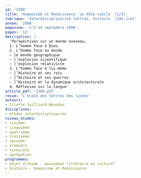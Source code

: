 ```yaml
---
id: '3208'
title: 'Humanisme et Renaissance. Le XVIe siècle  (1/2)'
rubrique: 'Interdisciplinarité lettres, histoire  [2de-1re]'
annee: '1998'
magazine: 'n°3 15 septembre 1998'
pages: '12'
description: |-
  'Perspectives sur un monde nouveau…
  1. L’homme face à Dieu
  2. L’homme face au monde
  – le monde géographique
  – l’explosion scientifique
  – l’explosion relativiste
  3. L’homme face à lui-même
  – l’Histoire et ses rois
  – l’Histoire et ses guerres
  – l’Histoire et la dynamique architecturale
  4. Réflexion sur la langue'
article_pdf: '3208.pdf'
revue: 'L’école des lettres des lycées'
auteurs:
- Colette Juilliard-Beaudan
disciplines:
- études interdisciplinaires
niveau_etudes:
- sixième
- cinquième
- quatrième
- troisième
- seconde
- première
- terminale
- agrégation
programmes:
- objet d’étude - mouvement littéraire et culturel
- histoire - humanisme et Renaissance
---
```

